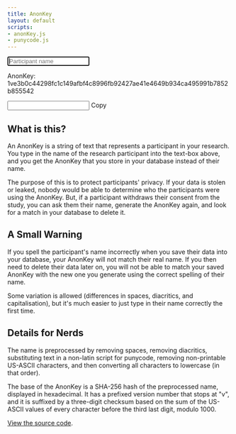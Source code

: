 ```yaml
---
title: AnonKey
layout: default
scripts:
- anonKey.js
- punycode.js
---
```

<input type="text" id="participantNameInput" placeholder="Participant name" autofocus autocomplete="off" oninput="generateKey()">
<p>AnonKey: <span id="output"><span class="keyNumber">1</span>ve<span class="keyNumber">3</span>b<span class="keyNumber">0</span>c<span class="keyNumber">4</span><span class="keyNumber">4</span><span class="keyNumber">2</span><span class="keyNumber">9</span><span class="keyNumber">8</span>fc<span class="keyNumber">1</span>c<span class="keyNumber">1</span><span class="keyNumber">4</span><span class="keyNumber">9</span>afbf<span class="keyNumber">4</span>c<span class="keyNumber">8</span><span class="keyNumber">9</span><span class="keyNumber">9</span><span class="keyNumber">6</span>fb<span class="keyNumber">9</span><span class="keyNumber">2</span><span class="keyNumber">4</span><span class="keyNumber">2</span><span class="keyNumber">7</span>ae<span class="keyNumber">4</span><span class="keyNumber">1</span>e<span class="keyNumber">4</span><span class="keyNumber">6</span><span class="keyNumber">4</span><span class="keyNumber">9</span>b<span class="keyNumber">9</span><span class="keyNumber">3</span><span class="keyNumber">4</span>ca<span class="keyNumber">4</span><span class="keyNumber">9</span><span class="keyNumber">5</span><span class="keyNumber">9</span><span class="keyNumber">9</span><span class="keyNumber">1</span>b<span class="keyNumber">7</span><span class="keyNumber">8</span><span class="keyNumber">5</span><span class="keyNumber">2</span>b<span class="keyNumber">8</span><span class="keyNumber">5</span><span class="keyNumber">5</span><span class="keyNumber">5</span><span class="keyNumber">4</span><span class="keyNumber">2</span></span></p>
<input type="text" id="copyBox">
<span onclick="copyKey()" id="copyAnonKey">Copy</span>

## What is this?
An AnonKey is a string of text that represents a participant in your research. You type in the name of the research participant into the text-box above,
and you get the AnonKey that you store in your database instead of their name.

The purpose of this is to protect participants' privacy. If your data is stolen or leaked, nobody would be able to determine who the participants were
using the AnonKey. But, if a participant withdraws their consent from the study, you can ask them their name, generate the AnonKey again, and look for a match
in your database to delete it.

## A Small Warning
If you spell the participant's name incorrectly when you save their data into your database, your AnonKey will not match their real name. If you then need to
delete their data later on, you will not be able to match your saved AnonKey with the new one you generate using the correct spelling of their name.

Some variation is allowed (differences in spaces, diacritics, and capitalisation), but it's much easier to just type in their name correctly the first time.

## Details for Nerds
The name is preprocessed by removing spaces, removing diacritics, substituting text in a non-latin script for punycode, removing non-printable US-ASCII characters,
and then converting all characters to lowercase (in that order).

The base of the AnonKey is a SHA-256 hash of the preprocessed name, displayed in hexadecimal. It has a prefixed version number that stops at "v", and it is
suffixed by a three-digit checksum based on the sum of the US-ASCII values of every character before the third last digit, modulo 1000.

[View the source code](https://github.com/Coedice/website/blob/main/assets/scripts/anonKey.coffee).